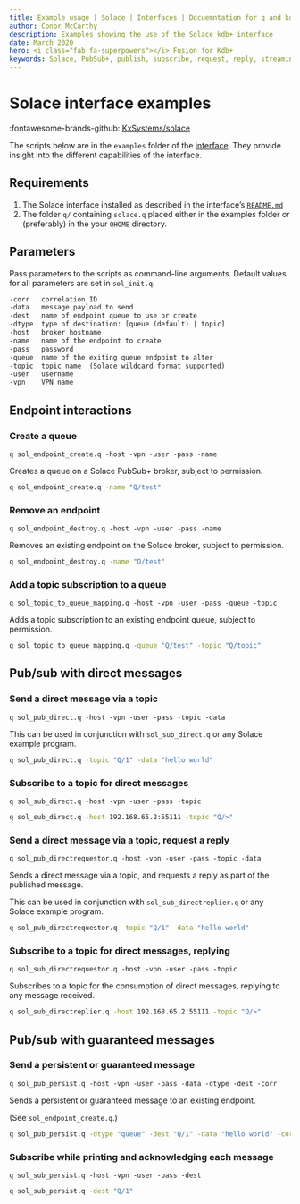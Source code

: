 ```yaml
---
title: Example usage | Solace | Interfaces | Docuemntation for q and kdb+
author: Conor McCarthy
description: Examples showing the use of the Solace kdb+ interface
date: March 2020
hero: <i class="fab fa-superpowers"></i> Fusion for Kdb+
keywords: Solace, PubSub+, publish, subscribe, request, reply, streaming
---
```


# Solace interface examples

:fontawesome-brands-github:
[KxSystems/solace](https://github.com/KxSystems/solace)

The scripts below are in the `examples` folder of the [interface](https://github.com/KxSystems/solace/tree/master/examples). 
They provide insight into the different capabilities of the interface.


## Requirements

1. The Solace interface installed as described in the interface’s [`README.md`](https://github.com/kxsystems/solace/blob/master/README.md)
2. The folder `q/` containing `solace.q` placed either in the examples folder or (preferably) in the your `QHOME` directory.

## Parameters

Pass parameters to the scripts as command-line arguments.
Default values for all parameters are set in `sol_init.q`.

```txt
-corr   correlation ID
-data   message payload to send
-dest   name of endpoint queue to use or create
-dtype  type of destination: [queue (default) | topic]
-host   broker hostname
-name   name of the endpoint to create
-pass   password
-queue  name of the exiting queue endpoint to alter
-topic  topic name  (Solace wildcard format supported)
-user   username
-vpn    VPN name
```


## Endpoint interactions

### Create a queue

`q sol_endpoint_create.q -host -vpn -user -pass -name`

Creates a queue on a Solace PubSub+ broker, subject to permission.

```bash
q sol_endpoint_create.q -name "Q/test"
```


### Remove an endpoint

`q sol_endpoint_destroy.q -host -vpn -user -pass -name`

Removes an existing endpoint on the Solace broker, subject to permission.

```bash
q sol_endpoint_destroy.q -name "Q/test"
```


### Add a topic subscription to a queue

`q sol_topic_to_queue_mapping.q -host -vpn -user -pass -queue -topic`

Adds a topic subscription to an existing endpoint queue, subject to permission.

```bash
q sol_topic_to_queue_mapping.q -queue "Q/test" -topic "Q/topic"
```


## Pub/sub with direct messages


### Send a direct message via a topic

`q sol_pub_direct.q -host -vpn -user -pass -topic -data`

This can be used in conjunction with `sol_sub_direct.q` or any Solace example program.

```bash
q sol_pub_direct.q -topic "Q/1" -data "hello world"
```


### Subscribe to a topic for direct messages

`q sol_sub_direct.q -host -vpn -user -pass -topic`

```bash
q sol_sub_direct.q -host 192.168.65.2:55111 -topic "Q/>"
```


### Send a direct message via a topic, request a reply

`q sol_pub_directrequestor.q -host -vpn -user -pass -topic -data`

Sends a direct message via a topic, and requests a reply as part of the published message.

This can be used in conjunction with `sol_sub_directreplier.q` or any Solace example program.

```bash
q sol_pub_directrequestor.q -topic "Q/1" -data "hello world"
```

### Subscribe to a topic for direct messages, replying

`q sol_sub_directrequestor.q -host -vpn -user -pass -topic`

Subscribes to a topic for the consumption of direct messages, replying to any message received.

```bash
q sol_sub_directreplier.q -host 192.168.65.2:55111 -topic "Q/>"
```


## Pub/sub with guaranteed messages

### Send a persistent or guaranteed message

`q sol_pub_persist.q -host -vpn -user -pass -data -dtype -dest -corr`

Sends a persistent or guaranteed message to an existing endpoint.

(See `sol_endpoint_create.q`.)

```bash
q sol_pub_persist.q -dtype "queue" -dest "Q/1" -data "hello world" -corr 555
```

### Subscribe while printing and acknowledging each message

`q sol_sub_persist.q -host -vpn -user -pass -dest`

```bash
q sol_sub_persist.q -dest "Q/1"
```

